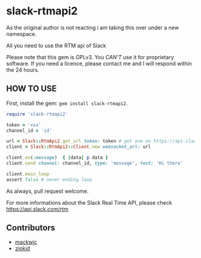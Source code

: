 slack-rtmapi2
=============

As the original author is not reacting i am taking this over under a new namespace.

All you need to use the RTM api of Slack

Please note that this gem is GPLv3. You *CAN'T* use it for proprietary software.
If you need a licence, please contact me and I will respond within the 24 hours.

HOW TO USE
----------

First, install the gem: `gem install slack-rtmapi2`.

```ruby
require 'slack-rtmapi2'

token = 'xxx'
channel_id = 'id'

url = Slack::RtmApi2.get_url token: token # get one on https://api.slack.com/web#basics
client = Slack::RtmApi2::Client.new websocket_url: url

client.on(:message)  { |data| p data }
client.send channel: channel_id, type: 'message', text: 'Hi there'

client.main_loop
assert false # never ending loop
```

As always, pull request welcome.

For more informations about the Slack Real Time API, please check https://api.slack.com/rtm

Contributors
------------
- [mackwic](https://github.com/mackwic)
- [zipkid](https://github.com/zipkid)
